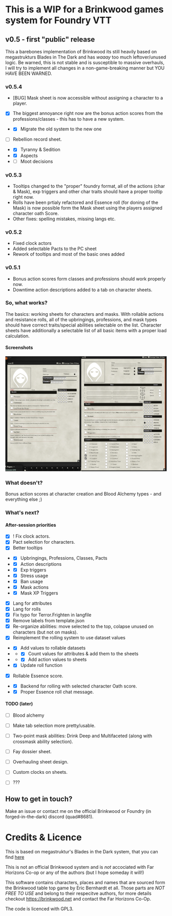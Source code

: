 # This is a WIP for a Brinkwood games system for Foundry VTT

## v0.5 - first "public" release
This a barebones implementation of Brinkwood its still heavily based on megastrukturs Blades in The Dark and has *waaay* too much leftover/unused logic.
Be warned, this is not stable and is susceptible to massive overhauls, I will try to implement all changes in a non-game-breaking manner but YOU HAVE BEEN WARNED.

### v0.5.4
- [BUG] Mask sheet is now accessible without assigning a character to a player.
- [x] The biggest annoyance right now are the bonus action scores from the professions/classes - this has to have a new system.
- - [x] Migrate the old system to the new one
- [ ] Rebellion record sheet.
- - [x] Tyranny & Sedition
- - [x] Aspects 
- - [ ] Moot decisions

### v0.5.3
- Tooltips changed to the "proper" foundry format, all of the actions (char & Mask), exp triggers and other char traits should have a proper tooltip right now. 
- Rolls have been prtialy refactored and Essence roll (for doning of the Mask) is now possible form the Mask sheet using the players assigned character oath Score.
- Other fixes: spelling mistakes, missing langs etc.

### v0.5.2
- Fixed clock actors
- Added selectable Pacts to the PC sheet
- Rework of tooltips and most of the basic ones added

### v0.5.1 
- Bonus action scores form classes and professions should work properly now.
- Downtime action descriptions added to a tab on character sheets.

### So, what works?
The basics: working sheets for characters and masks. With rollable actions and resistance rolls, all of the upbringings, professions, and mask types should have correct traits/special abilities selectable on the list. Character sheets have additionally a selectable list of all basic items with a proper load calculation.


#### Screenshots

![image](./images/brinkwood_sheets.png)

### What doesn't?
Bonus action scores at character creation and Blood Alchemy types - and everything else ;)

### What's next?

#### After-session priorities
- [x] ! Fix clock actors.
- [x] Pact selection for characters.
- [x] Better tooltips
- - [x] Upbringings, Professions, Classes, Pacts
- - [x] Action descriptions
- - [x] Exp triggers
- - [x] Stress usage
- - [x] Ban usage
- - [x] Mask actions
- - [x] Mask XP Triggers
- [x] Lang for attributes
- [x] Lang for rolls 
- [x] Fix typo for Terror.Frighten in langfile
- [x] Remove labels from template.json
- [x] Re-organize abilities: move selected to the top, colapse unused on characters (but not on masks).
- [x] Reimplement the rolling system to use dataset values
- - [x] Add values to rollable datasets
- - - [x] Count values for attributes & add them to the sheets
- - - [x] Add action values to sheets
- - [x] Update roll function
- [x] Rollable Essence score.
- - [x] Backend for rolling with selected character Oath score.
- - [x] Proper Essence roll chat message.

#### TODO (later)

- [ ] Blood alchemy
- [ ] Make tab selection more pretty/usable.
- [ ] Two-point mask abilities: Drink Deep and Multifaceted (along with crossmask ability selection).
- [ ] Fay dossier sheet.
- [ ] Overhauling sheet design.
- [ ] Custom clocks on sheets.
- [ ] ???


## How to get in touch?
Make an issue or contact me on the official Brinkwood or Foundry (in forged-in-the-dark) discord (quad#8681).

# Credits & Licence

This is based on megastruktur's Blades in the Dark system, that you can find [here](https://github.com/megastruktur/foundryvtt-blades-in-the-dark)

This is not an official Brinkwood system and is *not* accociated with Far Horizons Co-op or any of the authors (but I hope someday it will!) 

This software contains characters, places and names that are sourced form the Brinkwood table top game by Eric Bernhardt et all. 
Those parts are *NOT FREE TO USE* and belong to their respecitve authors, for more details checkout https://brinkwood.net and contact the Far Horizons Co-Op.

The code is licenced with GPL3.
